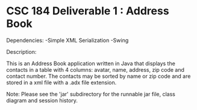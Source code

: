 CSC 184 Deliverable 1 : Address Book
====================================

Dependencies:
-Simple XML Serialization
-Swing

Description:

This is an Address Book application written in Java that displays the contacts in a table with 4 columns: avatar, name, address, zip code and contact number.
The contacts may be sorted by name or zip code and are stored in a xml file with a .adx file extension.

Note:
Please see the 'jar' subdirectory for the runnable jar file, class diagram and session history.
